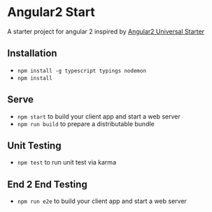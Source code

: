 # Angular2 Start

A starter project for angular 2 inspired by [Angular2 Universal Starter](https://github.com/angular/universal-starter/)

## Installation

* `npm install -g typescript typings nodemon`
* `npm install`

## Serve

* `npm start` to build your client app and start a web server
* `npm run build` to prepare a distributable bundle

## Unit Testing
* `npm test` to run unit test via karma

## End 2 End Testing
* `npm run e2e` to build your client app and start a web server

